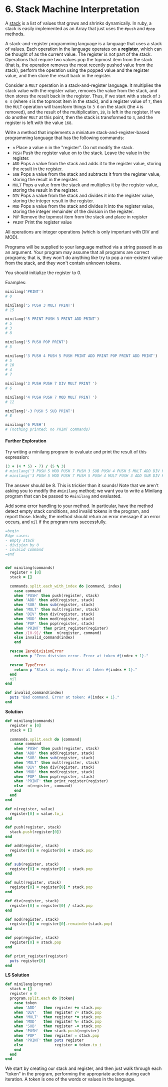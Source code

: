 # 6. Stack Machine Interpretation

A [stack](https://en.wikipedia.org/wiki/Stack_(abstract_data_type)) is a list of values that grows and shrinks dynamically. In ruby, a stack is easily implemented as an Array that just uses the `#push` and `#pop` methods.

A stack-and-register programming language is a language that uses a stack of values. Each operation in the language operates on a **register**, which can be thought of as the current value. The register is not part of the stack. Operations that require two values pop the topmost item from the stack (that is, the operation removes the most recently pushed value from the stack), perform the operation using the popped value and the register value, and then store the result back in the register.

Consider a `MULT` operation in a stack-and-register language. It multiplies the stack value with the register value, removes the value from the stack, and then stores the result back in the register. Thus, if we start with a stack of `3 6 4` (where `4` is the topmost item in the stack), and a register value of `7`, then the `MULT` operation will transform things to `3 6` on the stack (the `4` is removed), and the result of the multiplication, `28`, is left in the register. If we do another `MULT` at this point, then the stack is transformed to `3`, and the register is left with the value `168`.

Write a method that implements a miniature stack-and-register-based programming language that has the following commands:

- `n` Place a value n in the "register". Do not modify the stack.
- `PUSH` Push the register value on to the stack. Leave the value in the register.
- `ADD` Pops a value from the stack and adds it to the register value, storing the result in the register.
- `SUB` Pops a value from the stack and subtracts it from the register value, storing the result in the register.
- `MULT` Pops a value from the stack and multiplies it by the register value, storing the result in the register.
- `DIV` Pops a value from the stack and divides it into the register value, storing the integer result in the register.
- `MOD` Pops a value from the stack and divides it into the register value, storing the integer remainder of the division in the register.
- `POP` Remove the topmost item from the stack and place in register
- `PRINT` Print the register value

All operations are integer operations (which is only important with DIV and MOD).

Programs will be supplied to your language method via a string passed in as an argument. Your program may assume that all programs are correct programs; that is, they won't do anything like try to pop a non-existent value from the stack, and they won't contain unknown tokens.

You should initialize the register to 0.

Examples:

```ruby
minilang('PRINT')
# 0

minilang('5 PUSH 3 MULT PRINT')
# 15

minilang('5 PRINT PUSH 3 PRINT ADD PRINT')
# 5
# 3
# 8

minilang('5 PUSH POP PRINT')
# 5

minilang('3 PUSH 4 PUSH 5 PUSH PRINT ADD PRINT POP PRINT ADD PRINT')
# 5
# 10
# 4
# 7

minilang('3 PUSH PUSH 7 DIV MULT PRINT ')
# 6

minilang('4 PUSH PUSH 7 MOD MULT PRINT ')
# 12

minilang('-3 PUSH 5 SUB PRINT')
# 8

minilang('6 PUSH')
# (nothing printed; no PRINT commands)
```

#### Further Exploration

Try writing a minilang program to evaluate and print the result of this expression:

```ruby
(3 + (4 * 5) - 7) / (5 % 3)
# minilang('3 PUSH 5 MOD PUSH 7 PUSH 3 SUB PUSH 4 PUSH 5 MULT ADD DIV PRINT')
# minilang('3 PUSH 5 MOD PUSH 7 PUSH 5 PUSH 4 MULT PUSH 3 ADD SUB DIV PRINT')
```

The answer should be 8. This is trickier than it sounds! Note that we aren't asking you to modify the `#minilang` method; we want you to write a Minilang program that can be passed to `#minilang` and evaluated.

Add some error handling to your method. In particular, have the method detect empty stack conditions, and invalid tokens in the program, and report those. Ideally, the method should return an error message if an error occurs, and `nil` if the program runs successfully.

```ruby
=begin
Edge cases:
- empty stack
- division by 0
- invalid command
=end


def minilang(commands)
  register = [0]
  stack = []

  commands.split.each_with_index do |command, index|
    case command
    when 'PUSH' then push(register, stack)
    when 'ADD' then add(register, stack)
    when 'SUB' then sub(register, stack)
    when 'MULT' then mult(register, stack)
    when 'DIV' then div(register, stack)
    when 'MOD' then mod(register, stack)
    when 'POP' then pop(register, stack)
    when 'PRINT' then print_register(register)
    when /[0-9]/ then  n(register, command)
    else invalid_command(index)
    end

  rescue ZeroDivisionError
    return p "Zero division error. Error at token #{index + 1}."

  rescue TypeError
    return p "Stack is empty. Error at token #{index + 1}."
  end
  nil
end

def invalid_command(index)
  puts "Bad command. Error at token: #{index + 1}."
end
```



**Solution**

```ruby
def minilang(commands)
  register = [0]
  stack = []

  commands.split.each do |command|
    case command
    when 'PUSH' then push(register, stack)
    when 'ADD' then add(register, stack)
    when 'SUB' then sub(register, stack)
    when 'MULT' then mult(register, stack)
    when 'DIV' then div(register, stack)
    when 'MOD' then mod(register, stack)
    when 'POP' then pop(register, stack)
    when 'PRINT' then print_register(register)
    else  n(register, command)
    end
  end
end

def n(register, value)
  register[0] = value.to_i
end

def push(register, stack)
  stack.push(register[0])
end

def add(register, stack)
  register[0] = register[0] + stack.pop
end

def sub(register, stack)
  register[0] = register[0] - stack.pop
end

def mult(register, stack)
  register[0] = register[0] * stack.pop
end

def div(register, stack)
  register[0] = register[0] / stack.pop
end

def mod(register, stack)
  register[0] = register[0].remainder(stack.pop)
end

def pop(register, stack)
  register[0] = stack.pop
end

def print_register(register)
  puts register[0]
end
```

**LS Solution**

```ruby
def minilang(program)
  stack = []
  register = 0
  program.split.each do |token|
    case token
    when 'ADD'   then register += stack.pop
    when 'DIV'   then register /= stack.pop
    when 'MULT'  then register *= stack.pop
    when 'MOD'   then register %= stack.pop
    when 'SUB'   then register -= stack.pop
    when 'PUSH'  then stack.push(register)
    when 'POP'   then register = stack.pop
    when 'PRINT' then puts register
    else              register = token.to_i
    end
  end
end
```

We start by creating our stack and register, and then just walk through each "token" in the program, performing the appropriate action during each iteration. A token is one of the words or values in the language.